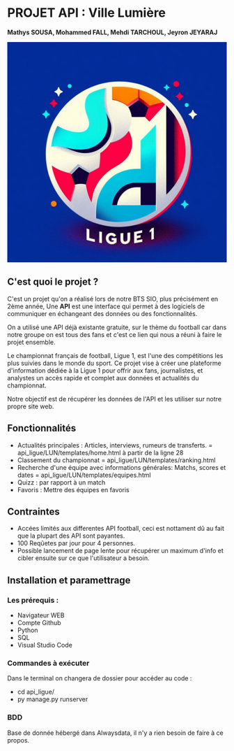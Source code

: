 # PROJET API : Ville Lumière
**Mathys SOUSA, Mohammed FALL, Mehdi TARCHOUL, Jeyron JEYARAJ**

![Mon image](./img/logo_SL1.jpg)

## C'est quoi le projet ?  

C'est un projet qu'on a réalisé lors de notre BTS SIO, plus précisément en 2ème année, Une **API** est une interface qui permet à des logiciels de communiquer en échangeant des données ou des fonctionnalités.

On a utilisé une API déjà existante gratuite, sur le thème du football car dans notre groupe on est tous des fans et c'est ce lien qui nous a réuni à faire le projet ensemble.

Le championnat français de football, Ligue 1, est l'une des compétitions les plus suivies dans le monde du sport. Ce projet vise à créer une plateforme d'information dédiée à la Ligue 1 pour offrir aux fans, journalistes, et analystes un accès rapide et complet aux données et actualités du championnat.

Notre objectif est de récupérer les données de l'API et les utiliser sur notre propre site web.


## Fonctionnalités

- Actualités principales : Articles, interviews, rumeurs de transferts. = api_ligue/LUN/templates/home.html à partir de la ligne 28
- Classement du championnat = api_ligue/LUN/templates/ranking.html
- Recherche d'une équipe avec informations générales: Matchs, scores et dates = api_ligue/LUN/templates/equipes.html
- Quizz : par rapport à un match 
- Favoris : Mettre des équipes en favoris 


## Contraintes
- Accées limités aux differentes API football, ceci est nottament dû au fait que la plupart des API sont payantes. 
- 100 Reqûetes par jour pour 4 personnes.
- Possible lancement de page lente pour récupérer un maximum d'info et cibler ensuite sur ce que l'utilisateur a besoin.

## Installation et paramettrage

### Les prérequis :
- Navigateur WEB 
- Compte Github
- Python
- SQL
- Visual Studio Code 

### Commandes à exécuter 
Dans le terminal on changera de dossier pour accéder au code :
- cd api_ligue/
- py manage.py runserver

### BDD 
Base de donnée hébergé dans Alwaysdata, il n'y a rien besoin de faire à ce propos.



